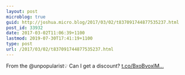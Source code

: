 ```yaml
---
layout: post
microblog: true
guid: http://joshua.micro.blog/2017/03/02/t837091744877535237.html
post_id: 33932
date: 2017-03-02T11:06:39+1100
lastmod: 2019-07-30T17:41:19+1100
type: post
url: /2017/03/02/t837091744877535237.html
---
```

From the @unpopularist💡 Can I get a discount? [t.co/BxoBvoxlM...](https://t.co/BxoBvoxlMY)

